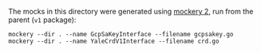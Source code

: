 The mocks in this directory were generated using [mockery 2](https://github.com/mockery/mockery), run from the parent (`v1` package):

```
mockery --dir . --name GcpSaKeyInterface --filename gcpsakey.go
mockery --dir . --name YaleCrdV1Interface --filename crd.go
```